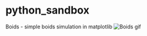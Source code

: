 # python_sandbox

Boids - simple boids simulation in matplotlib
![Boids gif](https://github.com/MahonriReynolds/python_sandbox/blob/main/boids.gif)